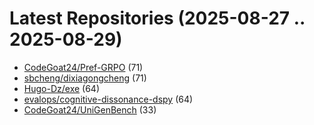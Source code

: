 # Latest Repositories (2025-08-27 .. 2025-08-29)

- [CodeGoat24/Pref-GRPO](https://github.com/CodeGoat24/Pref-GRPO) (71)
- [sbcheng/dixiagongcheng](https://github.com/sbcheng/dixiagongcheng) (71)
- [Hugo-Dz/exe](https://github.com/Hugo-Dz/exe) (64)
- [evalops/cognitive-dissonance-dspy](https://github.com/evalops/cognitive-dissonance-dspy) (64)
- [CodeGoat24/UniGenBench](https://github.com/CodeGoat24/UniGenBench) (33)
